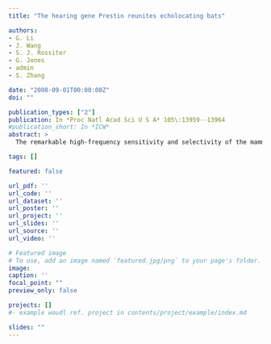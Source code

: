 ```yaml
---
title: "The hearing gene Prestin reunites echolocating bats"

authors:
- G. Li
- J. Wang
- S. J. Rossiter
- G. Jones
- admin
- S. Zhang

date: "2008-09-01T00:00:00Z"
doi: ""

publication_types: ["2"]
publication: In *Proc Natl Acad Sci U S A* 105\:13959--13964
#publication_short: In *ICW*
abstract: >
  The remarkable high-frequency sensitivity and selectivity of the mammalian auditory system has been attributed to the evolution of mechanical amplification, in which sound waves are amplified by outer hair cells in the cochlea. This process is driven by the recently discovered protein prestin, encoded by the gene Prestin. Echolocating bats use ultrasound for orientation and hunting and possess the highest frequency hearing of all mammals. To test for the involvement of Prestin in the evolution of bat echolocation, we sequenced the coding region in echolocating and nonecholocating species. The resulting putative gene tree showed strong support for a monophyletic assemblage of echolocating species, conflicting with the species phylogeny in which echolocators are paraphyletic. We reject the possibilities that this conflict arises from either gene duplication and loss or relaxed selection in nonecholocating fruit bats. Instead, we hypothesize that the putative gene tree reflects convergence at stretches of functional importance. Convergence is supported by the recovery of the species tree from alignments of hydrophobic transmembrane domains, and the putative gene tree from the intra- and extracellular domains. We also found evidence that Prestin has undergone Darwinian selection associated with the evolution of specialized constant-frequency echolocation, which is characterized by sharp auditory tuning. Our study of a hearing gene in bats strongly implicates Prestin in the evolution of echolocation, and suggests independent evolution of high-frequency hearing in bats. These results highlight the potential problems of extracting phylogenetic signals from functional genes that may be prone to convergence.

tags: []

featured: false

url_pdf: ''
url_code: ''
url_dataset: ''
url_poster: ''
url_project: ''
url_slides: ''
url_source: ''
url_video: ''

# Featured image
# To use, add an image named `featured.jpg/png` to your page's folder.
image:
caption: ''
focal_point: ""
preview_only: false

projects: []
#- example woudl ref. project in contents/project/example/index.md

slides: ""
---
```

